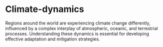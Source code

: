 # Climate-dynamics
Regions around the world are experiencing climate change differently, influenced by a complex interplay of atmospheric, oceanic, and terrestrial processes. Understanding these dynamics is essential for developing effective adaptation and mitigation strategies. 
